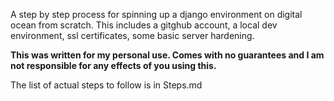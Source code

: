 A step by step process for spinning up a django environment on digital ocean from scratch.
This includes a gitghub account, a local dev environment, ssl certificates, some basic server hardening.

**This was written for my personal use. Comes with no guarantees and I am not responsible for any effects of you using this.**

The list of actual steps to follow is in Steps.md
